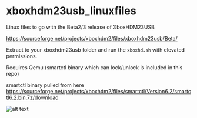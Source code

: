 # xboxhdm23usb_linuxfiles
Linux files to go with the Beta2/3 release of XboxHDM23USB

https://sourceforge.net/projects/xboxhdm2/files/xboxhdm23usb/Beta/

Extract to your xboxhdm23usb folder and run the `xboxhd.sh` with elevated permissions. 

Requires Qemu (smartctl binary which can lock/unlock is included in this repo)

smartctl binary pulled from here https://sourceforge.net/projects/xboxhdm2/files/smartctl/Version6.2/smartctl6.2.bin.7z/download

![alt text](https://i.imgur.com/53ESIPw.png)
